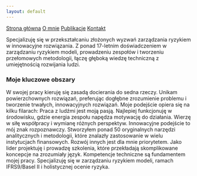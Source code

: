 ```yaml
---
layout: default
---
```

<div id="myMenu">
  <a href="/" class="menu-option">Strona główna</a>
  <a href="/about" class="menu-option">O mnie</a>
  <a href="/publications" class="menu-option">Publikacje</a>
  <a href="/contact" class="menu-option">Kontakt</a>
</div>

Specjalizuję się w przekształcaniu złożonych wyzwań zarządzania ryzykiem w innowacyjne rozwiązania. Z ponad 17-letnim doświadczeniem w zarządzaniu ryzykiem modeli, prowadzeniu zespołów i tworzeniu przełomowych metodologii, łączę głęboką wiedzę techniczną z umiejętnością rozwijania ludzi.

### Moje kluczowe obszary
W swojej pracy kieruję się zasadą docierania do sedna rzeczy. Unikam powierzchownych rozwiązań, preferując dogłębne zrozumienie problemu i tworzenie trwałych, innowacyjnych rozwiązań. Moje podejście opiera się na kilku filarach:
Praca z ludźmi jest moją pasją. Najlepiej funkcjonuję w środowisku, gdzie energia zespołu napędza motywację do działania. Wierzę w siłę współpracy i wymianę różnych perspektyw.
Innowacyjne podejście to mój znak rozpoznawczy. Stworzyłem ponad 50 oryginalnych narzędzi analitycznych i metodologii, które znalazły zastosowanie w wielu instytucjach finansowych.
Rozwój innych jest dla mnie priorytetem. Jako lider projektuję i prowadzę szkolenia, które przekładają skomplikowane koncepcje na zrozumiały język.
Kompetencje techniczne są fundamentem mojej pracy. Specjalizuję się w zarządzaniu ryzykiem modeli, ramach IFRS9/Basel II i holistycznej ocenie ryzyka.

